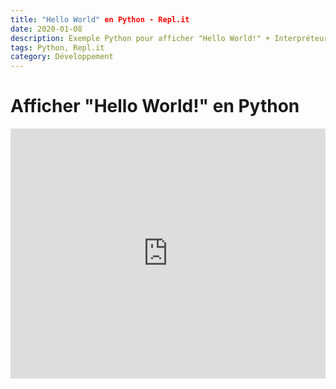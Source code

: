 ```yaml
---
title: "Hello World" en Python - Repl.it
date: 2020-01-08
description: Exemple Python pour afficher "Hello World!" + Interpréteur Repl.it
tags: Python, Repl.it
category: Développement
---
```


# Afficher "Hello World!" en Python

<iframe height="400px" width="100%" src="https://repl.it/@lionelatty/BadBigTransfer?lite=true" scrolling="no" frameborder="no" allowtransparency="true" allowfullscreen="true" sandbox="allow-forms allow-pointer-lock allow-popups allow-same-origin allow-scripts allow-modals"></iframe>
